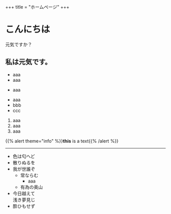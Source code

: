 +++
title = "ホームページ"
+++
# こんにちは
元気ですか？
## 私は元気です。
* aaa
 * aaa
- aaa
 * aaa
* bbb
* ccc

1. aaa
1. aaa
1. aaa

{{% alert theme="info" %}}**this** is a text{{% /alert %}}

---
<ul>
  <li>色は匂へど</li>
  <li>散りぬるを</li>
  <li>我が世誰ぞ
    <ul>
      <li>常ならむ
        <ul>
          <li>aaa</li>
        </ul>
      </li>
      <li>有為の奥山</li>
    </ul>
  </li>
  <li>今日越えて<br>浅き夢見じ</li>
  <li>酔ひもせず</li>
</ul>